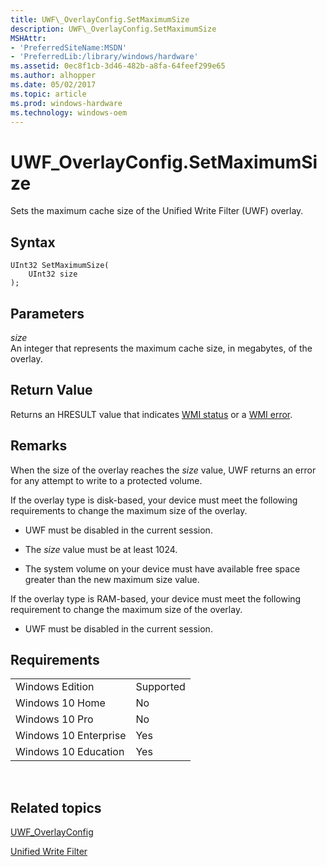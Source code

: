 ```yaml
---
title: UWF\_OverlayConfig.SetMaximumSize
description: UWF\_OverlayConfig.SetMaximumSize
MSHAttr:
- 'PreferredSiteName:MSDN'
- 'PreferredLib:/library/windows/hardware'
ms.assetid: 0ec8f1cb-3d46-482b-a8fa-64feef299e65
ms.author: alhopper
ms.date: 05/02/2017
ms.topic: article
ms.prod: windows-hardware
ms.technology: windows-oem
---
```


# UWF\_OverlayConfig.SetMaximumSize


Sets the maximum cache size of the Unified Write Filter (UWF) overlay.

## Syntax


``` syntax
UInt32 SetMaximumSize(
    UInt32 size
);
```

## Parameters


<a href="" id="size"></a>*size*  
An integer that represents the maximum cache size, in megabytes, of the overlay.

## Return Value


Returns an HRESULT value that indicates [WMI status](http://go.microsoft.com/fwlink/p/?LinkID=208318) or a [WMI error](http://go.microsoft.com/fwlink/p/?LinkID=208317).

## Remarks


When the size of the overlay reaches the *size* value, UWF returns an error for any attempt to write to a protected volume.

If the overlay type is disk-based, your device must meet the following requirements to change the maximum size of the overlay.

-   UWF must be disabled in the current session.

-   The *size* value must be at least 1024.

-   The system volume on your device must have available free space greater than the new maximum size value.

If the overlay type is RAM-based, your device must meet the following requirement to change the maximum size of the overlay.

-   UWF must be disabled in the current session.

## Requirements


|                       |           |
|-----------------------|-----------|
| Windows Edition       | Supported |
| Windows 10 Home       | No        |
| Windows 10 Pro        | No        |
| Windows 10 Enterprise | Yes       |
| Windows 10 Education  | Yes       |

 

## Related topics


[UWF\_OverlayConfig](uwf-overlayconfig.md)

[Unified Write Filter](unified-write-filter.md)

 

 







